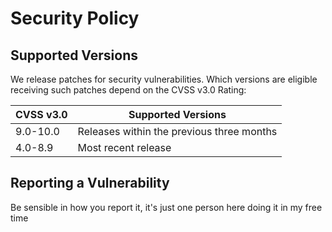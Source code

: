 # Security Policy

## Supported Versions

We release patches for security vulnerabilities. Which versions are eligible receiving such patches depend on the CVSS v3.0 Rating:

| CVSS v3.0 | Supported Versions                        |
| --------- | ----------------------------------------- |
| 9.0-10.0  | Releases within the previous three months |
| 4.0-8.9   | Most recent release                       |

## Reporting a Vulnerability

Be sensible in how you report it, it's just one person here doing it in my free time
